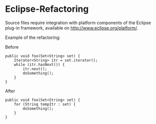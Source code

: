 Eclipse-Refactoring
====

Source files require integration with platform components of the Eclipse plug-in framework, available on http://www.eclipse.org/platform/.

Example of the refactoring:

Before

	public void foo(Set<String> set) {
		Iterator<String> itr = set.iterator();
		while (itr.hasNext()) {
			itr.next();
			doSomething();
		}
	}

After

	public void foo(Set<String> set) {
		for (String tempItr : set) {
			doSomething();
		}
	}
